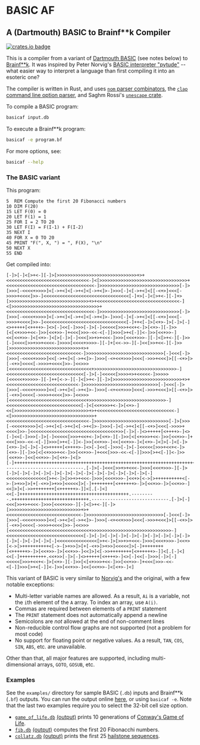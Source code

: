 # BASIC AF
## A (Dartmouth) BASIC to Brainf**k Compiler

[![crates.io badge](https://img.shields.io/crates/v/basicaf.svg)](https://crates.io/crates/basicaf)

This is a compiler from a variant of [Dartmouth BASIC](https://en.wikipedia.org/wiki/Dartmouth_BASIC) (see notes below) to [Brainf**k](https://en.wikipedia.org/wiki/Brainfuck). It was inspired by Peter Norvig's [BASIC interpreter "pytude"](https://github.com/norvig/pytudes/blob/master/ipynb/BASIC.ipynb) -- what easier way to interpret a language than first compiling it into an esoteric one?

The compiler is written in Rust, and uses [`nom` parser combinators](https://github.com/Geal/nom), the [`clap` command line option parser](https://clap.rs/), and Saghm Rossi's [`unescape` crate](https://github.com/saghm/unescape-rs).

To compile a BASIC program:
```bash
basicaf input.db
```

To execute a Brainf**k program:
```bash
basicaf -e program.bf
```

For more options, see:
```bash
basicaf --help
```

### The BASIC variant

This program:
```basic
5  REM Compute the first 20 Fibonacci numbers 
10 DIM F(20)
15 LET F(0) = 0
20 LET F(1) = 1
25 FOR I = 2 TO 20
30 LET F(I) = F(I-1) + F(I-2)
35 NEXT I
40 FOR X = 0 TO 20
45 PRINT "F(", X, ") = ", F(X), "\n"
50 NEXT X
55 END
```

Get compiled into:
```brainfuck
[-]>[-]<[>+<-][-]>[>>>>>>>>>>>>>>>>>>>>>>>>>>>>>>+>+<<<<<<<<<<<<<<<<<<<<<<<<<<<<<<<-]<[>>>>>>>>>>>>>>>>>>>>>>>>>>>>>>>>>+<<<<<<<<<<<<<<<<<<<<<<<<<<<<<<<<<-]>>>>>>>>>>>>>>>>>>>>>>>>>>>>>>[-]>[>>>[-<<<<+>>>>]<[->+<]<[->+<]<[->+<]>-]>>>[-]<[->+<]<[[-<+>]<<<[->>>>+<<<<]>>-]<<<<<<<<<<<<<<<<<<<<<<<<<<<<<<<<[-]+>[-]<[>+<-][-]+>[>>>>>>>>>>>>>>>>>>>>>>>>>>>>>>+>+<<<<<<<<<<<<<<<<<<<<<<<<<<<<<<<-]<[>>>>>>>>>>>>>>>>>>>>>>>>>>>>>>>>>+<<<<<<<<<<<<<<<<<<<<<<<<<<<<<<<<<-]>>>>>>>>>>>>>>>>>>>>>>>>>>>>>>[-]>[>>>[-<<<<+>>>>]<[->+<]<[->+<]<[->+<]>-]>>>[-]<[->+<]<[[-<+>]<<<[->>>>+<<<<]>>-]<<<<<<<<<<<<<<<<<<<<<<<<<<<<<<<[-]++<[-]>[<+>-]>[-]>[-]<>+++++[<++++>-]<>[-]<<[-]>>>[-]>[-]<<<<<[>>>+<<+<-]>[<+>-][-]>>[<[<+>>>+<<-]>>[<<+>>-]+<<<[>>>-<<-<[-]]>>>[>+<[-]]<-]>>[<<+>>-]<<[<<+>>-]<[<+>-]<[>[-]>[-]<<<[>>+>+<<<-]>>>[<<<+>>>-][-]<[>+<-][-]>>[-]<<<<[>>+>>+<<<<-]>>>>[<<<<+>>>>-][-]+[<<->>-][-]<<[>>+<<-][-]>>[>>>>>>>>>>>>>>>>>>>>>>>>>>>+>+<<<<<<<<<<<<<<<<<<<<<<<<<<<<-]>>>>>>>>>>>>>>>>>>>>>>>>>>>>>[-]<<<[-]>[>>>[-<<<<+>>>>]<<[->+<]<[->+<]>-]>>>[-<+<<+>>>]<<<[->>>+<<<]>[[-<+>]>[-<+>]<<<<[->>>>+<<<<]>>-]<<>>>[<<<<<<<<<<<<<<<<<<<<<<<<<<<<<<<+>>>>>>>>>>>>>>>>>>>>>>>>>>>>>>>-]<<<<<<<<<<<<<<<<<<<<<<<<<<<<<[-]>[-]<<<<<[>>>>+>+<<<<<-]>>>>>[<<<<<+>>>>>-][-]++[<->-][-]<[>+<-][-]>[>>>>>>>>>>>>>>>>>>>>>>>>>>+>+<<<<<<<<<<<<<<<<<<<<<<<<<<<-]>>>>>>>>>>>>>>>>>>>>>>>>>>>>[-]<<<[-]>[>>>[-<<<<+>>>>]<<[->+<]<[->+<]>-]>>>[-<+<<+>>>]<<<[->>>+<<<]>[[-<+>]>[-<+>]<<<<[->>>>+<<<<]>>-]<<>>>[<<<<<<<<<<<<<<<<<<<<<<<<<<<<<+>>>>>>>>>>>>>>>>>>>>>>>>>>>>>-]<<<<<<<<<<<<<<<<<<<<<<<<<<<<[-]<[<<+>>>+<-]>[<+>-]<<[>>>>>>>>>>>>>>>>>>>>>>>>>>>>+>+<<<<<<<<<<<<<<<<<<<<<<<<<<<<<-]<[>>>>>>>>>>>>>>>>>>>>>>>>>>>>>>>+<<<<<<<<<<<<<<<<<<<<<<<<<<<<<<<-]>>>>>>>>>>>>>>>>>>>>>>>>>>>>[-]>[>>>[-<<<<+>>>>]<[->+<]<[->+<]<[->+<]>-]>>>[-]<[->+<]<[[-<+>]<<<[->>>>+<<<<]>>-]<<<<<<<<<<<<<<<<<<<<<<<<<<<<<<<<+>>[-]>[-]<>+++++[<++++>-]<>[-]<<[-]>>>[-]>[-]<<<<<[>>>+<<+<-]>[<+>-][-]>>[<[<+>>>+<<-]>>[<<+>>-]+<<<[>>>-<<-<[-]]>>>[>+<[-]]<-]>>[<<+>>-]<<[<<+>>-]<[<+>-]<]>[-]<[-]>[<+>-]>[-]>[-]<>+++++[<++++>-]<>[-]<<[-]>>>[-]>[-]<<<<<[>>>+<<+<-]>[<+>-][-]>>[<[<+>>>+<<-]>>[<<+>>-]+<<<[>>>-<<-<[-]]>>>[>+<[-]]<-]>>[<<+>>-]<<[<<+>>-]<[<+>-]<[>[-]++++++++++++++++++++++++++++++++++++++++++++++++++++++++++++++++++++++.------------------------------.[-]>[-]<<<[>>+>+<<<-]>>>[<<<+>>>-][-]>[-]>[-]>[-]>[-]>[-]>[-]>[-]>[-]>[-]>[-]>[-]>[-]>[-]>[-]<<<<<<<<<<<<<<<[>+<-]>[>>+>+<<<-]>>>[<<<+>>>-]<<+>[<->[>++++++++++<[->-[>+>>]>[+[-<+>]>+>>]<<<<<]>[-]++++++++[<++++++>-]>[<<+>>-]>[<<+>>-]<<]>]<[->>++++++++[<++++++>-]]<[.[-]<]<<[-]+++++++++++++++++++++++++++++++++++++++++.---------.+++++++++++++++++++++++++++++.-----------------------------.[-]>[-]<<<[>>+>+<<<-]>>>[<<<+>>>-][-]<[>+<-][-]>[>>>>>>>>>>>>>>>>>>>>>>>>>>>+>+<<<<<<<<<<<<<<<<<<<<<<<<<<<<-]>>>>>>>>>>>>>>>>>>>>>>>>>>>>>[-]<<<[-]>[>>>[-<<<<+>>>>]<<[->+<]<[->+<]>-]>>>[-<+<<+>>>]<<<[->>>+<<<]>[[-<+>]>[-<+>]<<<<[->>>>+<<<<]>>-]<<>>>[<<<<<<<<<<<<<<<<<<<<<<<<<<<<<<+>>>>>>>>>>>>>>>>>>>>>>>>>>>>>>-]<<<<<<<<<<<<<<<<<<<<<<<<<<<<<[-]>[-]>[-]>[-]>[-]>[-]>[-]>[-]>[-]>[-]>[-]>[-]>[-]>[-]>[-]<<<<<<<<<<<<<<<[>+<-]>[>>+>+<<<-]>>>[<<<+>>>-]<<+>[<->[>++++++++++<[->-[>+>>]>[+[-<+>]>+>>]<<<<<]>[-]++++++++[<++++++>-]>[<<+>>-]>[<<+>>-]<<]>]<[->>++++++++[<++++++>-]]<[.[-]<]<<[-]++++++++++.<<+>>[-]>[-]<>+++++[<++++>-]<>[-]<<[-]>>>[-]>[-]<<<<<[>>>+<<+<-]>[<+>-][-]>>[<[<+>>>+<<-]>>[<<+>>-]+<<<[>>>-<<-<[-]]>>>[>+<[-]]<-]>>[<<+>>-]<<[<<+>>-]<[<+>-]<]
```

This variant of BASIC is very similar to [Norvig's](https://github.com/norvig/pytudes/blob/master/ipynb/BASIC.ipynb) and the original, with a few notable exceptions:

* Multi-letter variable names are allowed. As a result, `Ai` is a variable, not the `i`th element of the `A` array. To index an array, use `A(i)`.
* Commas are required between elements of a `PRINT` statement
* The `PRINT` statement does not automatically append a newline
* Semicolons are *not* allowed at the end of non-comment lines
* Non-reducible control flow graphs are not supported (not a problem for most code)
* No support for floating point or negative values. As a result, `TAN`, `COS`, `SIN`, `ABS`, etc. are unavailable.

Other than that, all major features are supported, including multi-dimensional arrays, `GOTO`, `GOSUB`, etc.

### Examples

See the `examples/` directory for sample BASIC (`.db`) inputs and Brainf**k (`.bf`) outputs. You can run the output online [here](https://copy.sh/brainfuck), or using `basicaf -e`. Note that the last two examples require you to select the 32-bit cell size option.

* [`game_of_life.db`](https://raw.githubusercontent.com/RyanMarcus/basicaf/master/examples/game_of_life.db) [(output)](https://raw.githubusercontent.com/RyanMarcus/basicaf/master/examples/game_of_life.bf) prints 10 generations of [Conway's Game of Life](https://en.wikipedia.org/wiki/Conway%27s_Game_of_Life).
* [`fib.db`](https://raw.githubusercontent.com/RyanMarcus/basicaf/master/examples/fib.db) [(output)](https://raw.githubusercontent.com/RyanMarcus/basicaf/master/examples/fib.bf) computes the first 20 Fibonacchi numbers.
* [`collatz.db`](https://raw.githubusercontent.com/RyanMarcus/basicaf/master/examples/collatz.db) [(output)](https://raw.githubusercontent.com/RyanMarcus/basicaf/master/examples/collatz.bf) prints the first 25 [hailstone sequences](https://en.wikipedia.org/wiki/Collatz_conjecture).
